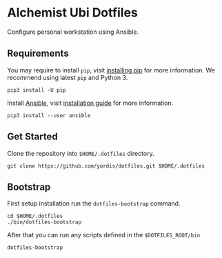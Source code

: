 # Alchemist Ubi Dotfiles

Configure personal workstation using Ansible.

## Requirements

You may require to install `pip`, visit [installing pip](https://pip.pypa.io/en/stable/installing/)
for more information. We recommend using latest `pip` and Python 3.

```shell
pip3 install -U pip
```

Install [Ansible](https://www.ansible.com/), visit [installation guide](https://docs.ansible.com/ansible/latest/installation_guide/intro_installation.html)
for more information.

```shell
pip3 install --user ansible
```

## Get Started

Clone the repository into `$HOME/.dotfiles` directory.

```shell
git clone https://github.com/yordis/dotfiles.git $HOME/.dotfiles
```

## Bootstrap

First setup installation run the `dotfiles-bootstrap` command.

```shell
cd $HOME/.dotfiles
./bin/dotfiles-bootstrap
```

After that you can run any scripts defined in the `$DOTFILES_ROOT/bin`

```shell
dotfiles-bootstrap
```
